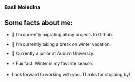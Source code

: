 ### Basil Moledina 

<!--
**bpm0025/bpm0025** is a ✨ _special_ ✨ repository because its `README.md` (this file) appears on your GitHub profile.

Here are some ideas to get you started:

- 🔭 I’m currently working on ...
- 🌱 I’m currently learning ...
- 👯 I’m looking to collaborate on ...
- 🤔 I’m looking for help with ...
- 💬 Ask me about ...
- 📫 How to reach me: ...
- 😄 Pronouns: ...
- ⚡ Fun fact: ...
-->



## Some facts about me:
- 🔭 I’m currently migrating all my projects to Github.
- 🌱 I’m currently taking a break on winter vacation.
- 💬 Currently a junior at Auburn University.
- ⚡ Fun fact: Winter is my favorite season.

- Look forward to working with you. Thanks for stopping by!
